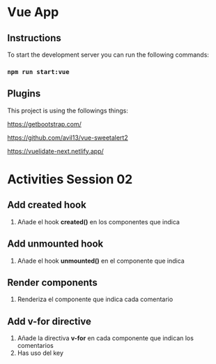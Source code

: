 # Vue App

## Instructions

To start the development server you can run the following commands:

### `npm run start:vue`

## Plugins

This project is using the followings things:

https://getbootstrap.com/

https://github.com/avil13/vue-sweetalert2

https://vuelidate-next.netlify.app/

# Activities Session 02

## Add created hook

1. Añade el hook **created()** en los componentes que indica
   
## Add unmounted hook

1. Añade el hook **unmounted()** en el componente que indica
   
## Render components

1. Renderiza el componente que indica cada comentario

## Add v-for directive

1. Añade la directiva **v-for** en cada componente que indican los comentarios
2. Has uso del key

